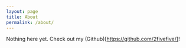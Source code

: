```yaml
---
layout: page
title: About
permalink: /about/
---
```


Nothing here yet.  Check out my (Github)[https://github.com/2fivefive/]!

